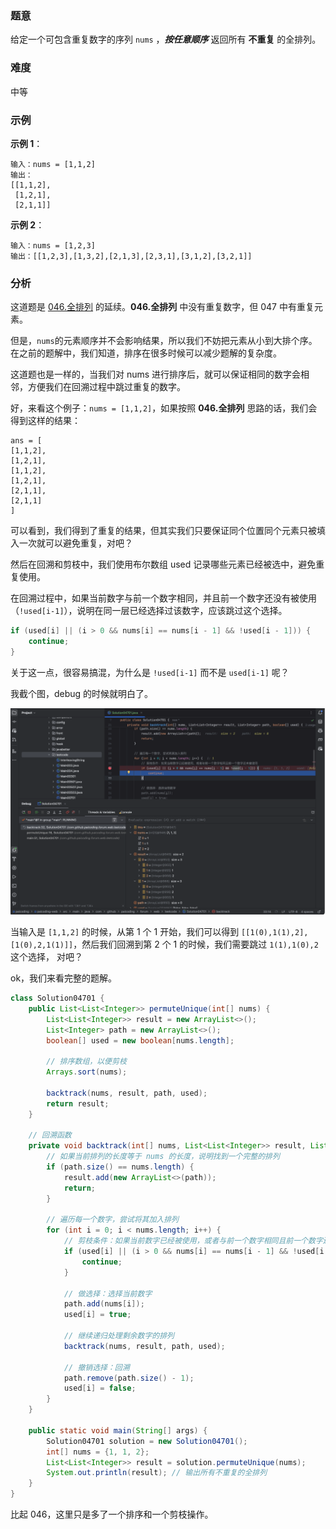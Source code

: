 ### 题意

给定一个可包含重复数字的序列 `nums` ，_**按任意顺序**_ 返回所有 **不重复** 的全排列。

### 难度

中等

### 示例

**示例 1**：

```plain
输入：nums = [1,1,2]
输出：
[[1,1,2],
 [1,2,1],
 [2,1,1]]
```

**示例 2**：

```plain
输入：nums = [1,2,3]
输出：[[1,2,3],[1,3,2],[2,1,3],[2,3,1],[3,1,2],[3,2,1]]
```

### 分析

这道题是 [046.全排列](https://paicoding.com/column/7/46) 的延续。**046.全排列** 中没有重复数字，但 047 中有重复元素。



但是，`nums`的元素顺序并不会影响结果，所以我们不妨把元素从小到大排个序。在之前的题解中，我们知道，排序在很多时候可以减少题解的复杂度。



这道题也是一样的，当我们对 nums 进行排序后，就可以保证相同的数字会相邻，方便我们在回溯过程中跳过重复的数字。



好，来看这个例子：`nums = [1,1,2]`，如果按照 **046.全排列** 思路的话，我们会得到这样的结果：

```plain
ans = [
[1,1,2],
[1,2,1],
[1,1,2],
[1,2,1],
[2,1,1],
[2,1,1]
]
```

可以看到，我们得到了重复的结果，但其实我们只要保证同个位置同个元素只被填入一次就可以避免重复，对吧？



然后在回溯和剪枝中，我们使用布尔数组 used 记录哪些元素已经被选中，避免重复使用。



在回溯过程中，如果当前数字与前一个数字相同，并且前一个数字还没有被使用（`!used[i-1]`），说明在同一层已经选择过该数字，应该跳过这个选择。

```java
if (used[i] || (i > 0 && nums[i] == nums[i - 1] && !used[i - 1])) {
    continue;
}
```

关于这一点，很容易搞混，为什么是 `!used[i-1]` 而不是 `used[i-1]` 呢？



我截个图，debug 的时候就明白了。

![img_7.png](img_7.png)

当输入是 `[1,1,2]` 的时候，从第 1 个 1 开始，我们可以得到 `[[1(0),1(1),2],[1(0),2,1(1)]]`，然后我们回溯到第 2 个 1 的时候，我们需要跳过 `1(1),1(0),2` 这个选择， 对吧？



ok，我们来看完整的题解。

```java
class Solution04701 {
    public List<List<Integer>> permuteUnique(int[] nums) {
        List<List<Integer>> result = new ArrayList<>();
        List<Integer> path = new ArrayList<>();
        boolean[] used = new boolean[nums.length];

        // 排序数组，以便剪枝
        Arrays.sort(nums);

        backtrack(nums, result, path, used);
        return result;
    }

    // 回溯函数
    private void backtrack(int[] nums, List<List<Integer>> result, List<Integer> path, boolean[] used) {
        // 如果当前排列的长度等于 nums 的长度，说明找到一个完整的排列
        if (path.size() == nums.length) {
            result.add(new ArrayList<>(path));
            return;
        }

        // 遍历每一个数字，尝试将其加入排列
        for (int i = 0; i < nums.length; i++) {
            // 剪枝条件：如果当前数字已经被使用，或者与前一个数字相同且前一个数字还未被使用
            if (used[i] || (i > 0 && nums[i] == nums[i - 1] && !used[i - 1])) {
                continue;
            }

            // 做选择：选择当前数字
            path.add(nums[i]);
            used[i] = true;

            // 继续递归处理剩余数字的排列
            backtrack(nums, result, path, used);

            // 撤销选择：回溯
            path.remove(path.size() - 1);
            used[i] = false;
        }
    }

    public static void main(String[] args) {
        Solution04701 solution = new Solution04701();
        int[] nums = {1, 1, 2};
        List<List<Integer>> result = solution.permuteUnique(nums);
        System.out.println(result); // 输出所有不重复的全排列
    }
}
```

比起 046，这里只是多了一个排序和一个剪枝操作。